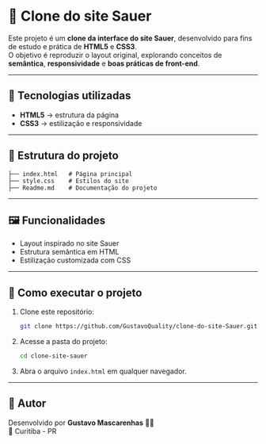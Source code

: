 # 📌 Clone do site Sauer

Este projeto é um **clone da interface do site Sauer**, desenvolvido para fins de estudo e prática de **HTML5** e **CSS3**.  
O objetivo é reproduzir o layout original, explorando conceitos de **semântica**, **responsividade** e **boas práticas de front-end**.

---

## 🚀 Tecnologias utilizadas
- **HTML5** → estrutura da página  
- **CSS3** → estilização e responsividade  

---

## 📂 Estrutura do projeto
```
├── index.html   # Página principal
├── style.css    # Estilos do site
├── Readme.md    # Documentação do projeto
```

---

## 🖼️ Funcionalidades
- Layout inspirado no site Sauer  
- Estrutura semântica em HTML  
- Estilização customizada com CSS  

---

## 📖 Como executar o projeto
1. Clone este repositório:
   ```bash
   git clone https://github.com/GustavoQuality/clone-do-site-Sauer.git
   ```
2. Acesse a pasta do projeto:
   ```bash
   cd clone-site-sauer
   ```
3. Abra o arquivo `index.html` em qualquer navegador.

---

## 📌 Autor
Desenvolvido por **Gustavo Mascarenhas** 👨‍💻  
📍 Curitiba - PR  
